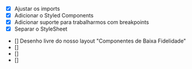 - [x] Ajustar os imports
- [x] Adicionar o Styled Components
- [x] Adicionar suporte para trabalharmos com breakpoints
- [x] Separar o StyleSheet
- [] Desenho livre do nosso layout "Componentes de Baixa Fidelidade"
- []
- []
- []